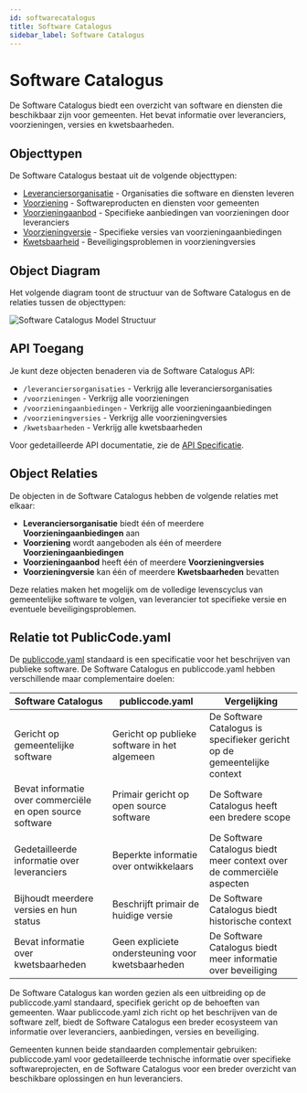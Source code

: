 ```yaml
---
id: softwarecatalogus
title: Software Catalogus
sidebar_label: Software Catalogus
---
```


# Software Catalogus

De Software Catalogus biedt een overzicht van software en diensten die beschikbaar zijn voor gemeenten. Het bevat informatie over leveranciers, voorzieningen, versies en kwetsbaarheden.

## Objecttypen

De Software Catalogus bestaat uit de volgende objecttypen:

- [Leveranciersorganisatie](leveranciersorganisatie) - Organisaties die software en diensten leveren
- [Voorziening](voorziening) - Softwareproducten en diensten voor gemeenten
- [Voorzieningaanbod](voorzieningaanbod) - Specifieke aanbiedingen van voorzieningen door leveranciers
- [Voorzieningversie](voorzieningversie) - Specifieke versies van voorzieningaanbiedingen
- [Kwetsbaarheid](kwetsbaarheid) - Beveiligingsproblemen in voorzieningversies

## Object Diagram

Het volgende diagram toont de structuur van de Software Catalogus en de relaties tussen de objecttypen:

![Software Catalogus Model Structuur](/Softwarecatalogus/img/softwarecatalogus-model.png)

## API Toegang

Je kunt deze objecten benaderen via de Software Catalogus API:

- `/leveranciersorganisaties` - Verkrijg alle leveranciersorganisaties
- `/voorzieningen` - Verkrijg alle voorzieningen
- `/voorzieningaanbiedingen` - Verkrijg alle voorzieningaanbiedingen
- `/voorzieningversies` - Verkrijg alle voorzieningversies
- `/kwetsbaarheden` - Verkrijg alle kwetsbaarheden

Voor gedetailleerde API documentatie, zie de [API Specificatie](/api).

## Object Relaties

De objecten in de Software Catalogus hebben de volgende relaties met elkaar:

- **Leveranciersorganisatie** biedt één of meerdere **Voorzieningaanbiedingen** aan
- **Voorziening** wordt aangeboden als één of meerdere **Voorzieningaanbiedingen**
- **Voorzieningaanbod** heeft één of meerdere **Voorzieningversies**
- **Voorzieningversie** kan één of meerdere **Kwetsbaarheden** bevatten

Deze relaties maken het mogelijk om de volledige levenscyclus van gemeentelijke software te volgen, van leverancier tot specifieke versie en eventuele beveiligingsproblemen.

## Relatie tot PublicCode.yaml

De [publiccode.yaml](https://github.com/publiccodeyml/publiccode.yaml) standaard is een specificatie voor het beschrijven van publieke software. De Software Catalogus en publiccode.yaml hebben verschillende maar complementaire doelen:

| Software Catalogus | publiccode.yaml | Vergelijking |
|--------------------|-----------------|--------------|
| Gericht op gemeentelijke software | Gericht op publieke software in het algemeen | De Software Catalogus is specifieker gericht op de gemeentelijke context |
| Bevat informatie over commerciële en open source software | Primair gericht op open source software | De Software Catalogus heeft een bredere scope |
| Gedetailleerde informatie over leveranciers | Beperkte informatie over ontwikkelaars | De Software Catalogus biedt meer context over de commerciële aspecten |
| Bijhoudt meerdere versies en hun status | Beschrijft primair de huidige versie | De Software Catalogus biedt historische context |
| Bevat informatie over kwetsbaarheden | Geen expliciete ondersteuning voor kwetsbaarheden | De Software Catalogus biedt meer informatie over beveiliging |

De Software Catalogus kan worden gezien als een uitbreiding op de publiccode.yaml standaard, specifiek gericht op de behoeften van gemeenten. Waar publiccode.yaml zich richt op het beschrijven van de software zelf, biedt de Software Catalogus een breder ecosysteem van informatie over leveranciers, aanbiedingen, versies en beveiliging.

Gemeenten kunnen beide standaarden complementair gebruiken: publiccode.yaml voor gedetailleerde technische informatie over specifieke softwareprojecten, en de Software Catalogus voor een breder overzicht van beschikbare oplossingen en hun leveranciers. 